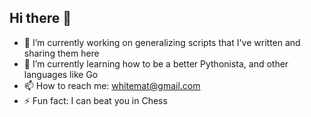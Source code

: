 ## Hi there 👋


- 🔭 I’m currently working on generalizing scripts that I've written and sharing them here
- 🌱 I’m currently learning how to be a better Pythonista, and other languages like Go
- 📫 How to reach me: whitemat@gmail.com
- ⚡ Fun fact: I can beat you in Chess

<!--
**BigX23/BigX23** is a ✨ _special_ ✨ repository because its `README.md` (this file) appears on your GitHub profile.

Here are some ideas to get you started:


-->


